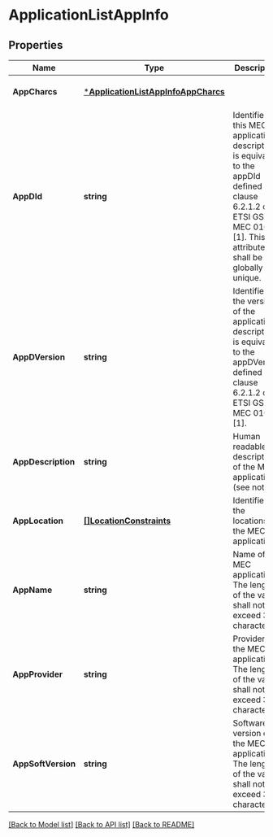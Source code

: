 # ApplicationListAppInfo

## Properties
Name | Type | Description | Notes
------------ | ------------- | ------------- | -------------
**AppCharcs** | [***ApplicationListAppInfoAppCharcs**](ApplicationList_appInfo_appCharcs.md) |  | [optional] [default to null]
**AppDId** | **string** | Identifier of this MEC application descriptor. It is equivalent to the appDId defined in clause 6.2.1.2 of ETSI GS MEC 0102 [1]. This attribute shall be globally unique. | [default to null]
**AppDVersion** | **string** | Identifies the version of the application descriptor. It is equivalent to the appDVersion defined in clause 6.2.1.2 of ETSI GS MEC 0102 [1]. | [default to null]
**AppDescription** | **string** | Human readable description of the MEC application (see note 2). | [default to null]
**AppLocation** | [**[]LocationConstraints**](LocationConstraints.md) | Identifies the locations of the MEC application. | [optional] [default to null]
**AppName** | **string** | Name of the MEC application. The length of the value shall not exceed 32 characters. | [default to null]
**AppProvider** | **string** | Provider of the MEC application. The length of the value shall not exceed 32 characters. | [default to null]
**AppSoftVersion** | **string** | Software version of the MEC application. The length of the value shall not exceed 32 characters. | [default to null]

[[Back to Model list]](../README.md#documentation-for-models) [[Back to API list]](../README.md#documentation-for-api-endpoints) [[Back to README]](../README.md)


